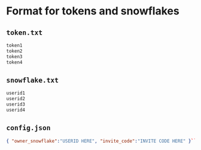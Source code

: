 # Format for tokens and snowflakes

## `token.txt`

```txt
token1
token2
token3
token4
```

## `snowflake.txt`

```txt
userid1
userid2
userid3
userid4
```

## `config.json`

```json
{ "owner_snowflake":"USERID HERE", "invite_code":"INVITE CODE HERE" }```

